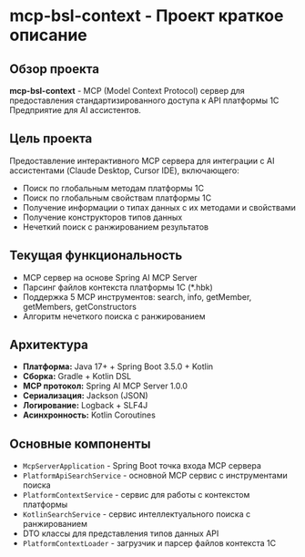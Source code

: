 # mcp-bsl-context - Проект краткое описание

## Обзор проекта
**mcp-bsl-context** - MCP (Model Context Protocol) сервер для предоставления стандартизированного доступа к API платформы 1С Предприятие для AI ассистентов.

## Цель проекта
Предоставление интерактивного MCP сервера для интеграции с AI ассистентами (Claude Desktop, Cursor IDE), включающего:
- Поиск по глобальным методам платформы 1С
- Поиск по глобальным свойствам платформы 1С
- Получение информации о типах данных с их методами и свойствами
- Получение конструкторов типов данных
- Нечеткий поиск с ранжированием результатов

## Текущая функциональность
- MCP сервер на основе Spring AI MCP Server
- Парсинг файлов контекста платформы 1С (*.hbk)
- Поддержка 5 MCP инструментов: search, info, getMember, getMembers, getConstructors
- Алгоритм нечеткого поиска с ранжированием

## Архитектура
- **Платформа:** Java 17+ + Spring Boot 3.5.0 + Kotlin
- **Сборка:** Gradle + Kotlin DSL
- **MCP протокол:** Spring AI MCP Server 1.0.0
- **Сериализация:** Jackson (JSON)
- **Логирование:** Logback + SLF4J
- **Асинхронность:** Kotlin Coroutines

## Основные компоненты
- `McpServerApplication` - Spring Boot точка входа MCP сервера
- `PlatformApiSearchService` - основной MCP сервис с инструментами поиска
- `PlatformContextService` - сервис для работы с контекстом платформы
- `KotlinSearchService` - сервис интеллектуального поиска с ранжированием
- DTO классы для представления типов данных API
- `PlatformContextLoader` - загрузчик и парсер файлов контекста 1С 